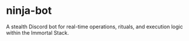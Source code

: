 # ninja-bot
A stealth Discord bot for real-time operations, rituals, and execution logic within the Immortal Stack.
